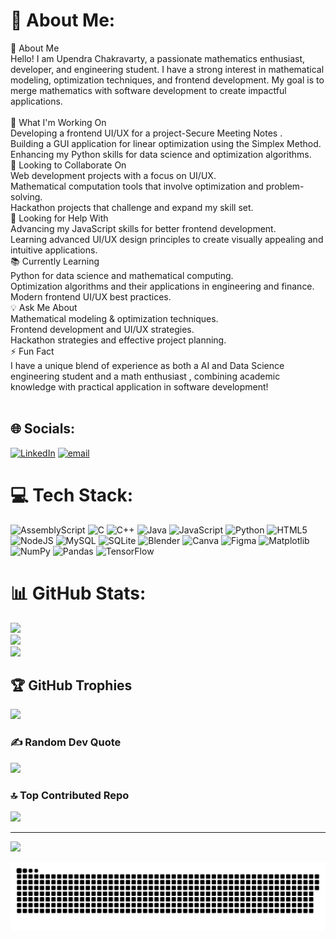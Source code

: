 # 💫 About Me:
👋 About Me<br>Hello! I am Upendra Chakravarty, a passionate mathematics enthusiast, developer, and engineering student. I have a strong interest in mathematical modeling, optimization techniques, and frontend development. My goal is to merge mathematics with software development to create impactful applications.<br><br>🚀 What I'm Working On<br>Developing a frontend UI/UX for a project-Secure Meeting Notes .<br>Building a GUI application for linear optimization using the Simplex Method.<br>Enhancing my Python skills for data science and optimization algorithms.<br>🤝 Looking to Collaborate On<br>Web development projects with a focus on UI/UX.<br>Mathematical computation tools that involve optimization and problem-solving.<br>Hackathon projects that challenge and expand my skill set.<br>📌 Looking for Help With<br>Advancing my JavaScript skills for better frontend development.<br>Learning advanced UI/UX design principles to create visually appealing and intuitive applications.<br>📚 Currently Learning<br>Python for data science and mathematical computing.<br>Optimization algorithms and their applications in engineering and finance.<br>Modern frontend UI/UX best practices.<br>💡 Ask Me About<br>Mathematical modeling & optimization techniques.<br>Frontend development and UI/UX strategies.<br>Hackathon strategies and effective project planning.<br>⚡ Fun Fact<br>I have a unique blend of experience as both a AI and Data Science engineering student and a math enthusiast , combining academic knowledge with practical application in software development!<br><br>


## 🌐 Socials:
[![LinkedIn](https://img.shields.io/badge/LinkedIn-%230077B5.svg?logo=linkedin&logoColor=white)](https://linkedin.com/in/upendra-chakravarty-9b0462351) [![email](https://img.shields.io/badge/Email-D14836?logo=gmail&logoColor=white)](mailto:crafterscode271@gmail.com) 

# 💻 Tech Stack:
![AssemblyScript](https://img.shields.io/badge/assembly%20script-%23000000.svg?style=for-the-badge&logo=assemblyscript&logoColor=white) ![C](https://img.shields.io/badge/c-%2300599C.svg?style=for-the-badge&logo=c&logoColor=white) ![C++](https://img.shields.io/badge/c++-%2300599C.svg?style=for-the-badge&logo=c%2B%2B&logoColor=white) ![Java](https://img.shields.io/badge/java-%23ED8B00.svg?style=for-the-badge&logo=openjdk&logoColor=white) ![JavaScript](https://img.shields.io/badge/javascript-%23323330.svg?style=for-the-badge&logo=javascript&logoColor=%23F7DF1E) ![Python](https://img.shields.io/badge/python-3670A0?style=for-the-badge&logo=python&logoColor=ffdd54) ![HTML5](https://img.shields.io/badge/html5-%23E34F26.svg?style=for-the-badge&logo=html5&logoColor=white) ![NodeJS](https://img.shields.io/badge/node.js-6DA55F?style=for-the-badge&logo=node.js&logoColor=white) ![MySQL](https://img.shields.io/badge/mysql-4479A1.svg?style=for-the-badge&logo=mysql&logoColor=white) ![SQLite](https://img.shields.io/badge/sqlite-%2307405e.svg?style=for-the-badge&logo=sqlite&logoColor=white) ![Blender](https://img.shields.io/badge/blender-%23F5792A.svg?style=for-the-badge&logo=blender&logoColor=white) ![Canva](https://img.shields.io/badge/Canva-%2300C4CC.svg?style=for-the-badge&logo=Canva&logoColor=white) ![Figma](https://img.shields.io/badge/figma-%23F24E1E.svg?style=for-the-badge&logo=figma&logoColor=white) ![Matplotlib](https://img.shields.io/badge/Matplotlib-%23ffffff.svg?style=for-the-badge&logo=Matplotlib&logoColor=black) ![NumPy](https://img.shields.io/badge/numpy-%23013243.svg?style=for-the-badge&logo=numpy&logoColor=white) ![Pandas](https://img.shields.io/badge/pandas-%23150458.svg?style=for-the-badge&logo=pandas&logoColor=white) ![TensorFlow](https://img.shields.io/badge/TensorFlow-%23FF6F00.svg?style=for-the-badge&logo=TensorFlow&logoColor=white)
# 📊 GitHub Stats:
![](https://github-readme-stats.vercel.app/api?username=TheTrueCuriousChild&theme=dark&hide_border=false&include_all_commits=true&count_private=true)<br/>
![](https://nirzak-streak-stats.vercel.app/?user=TheTrueCuriousChild&theme=dark&hide_border=false)<br/>
![](https://github-readme-stats.vercel.app/api/top-langs/?username=TheTrueCuriousChild&theme=dark&hide_border=false&include_all_commits=true&count_private=true&layout=compact)

## 🏆 GitHub Trophies
![](https://github-profile-trophy.vercel.app/?username=TheTrueCuriousChild&theme=radical&no-frame=false&no-bg=false&margin-w=4)

### ✍️ Random Dev Quote
![](https://quotes-github-readme.vercel.app/api?type=horizontal&theme=radical)

### 🔝 Top Contributed Repo
![](https://github-contributor-stats.vercel.app/api?username=TheTrueCuriousChild&limit=5&theme=shadow_green&combine_all_yearly_contributions=true)

---
[![](https://visitcount.itsvg.in/api?id=TheTrueCuriousChild&icon=0&color=6)](https://visitcount.itsvg.in)


<!--This part off the program is to implement the bootom snake-->
<picture>
  <source media="(prefers-color-scheme: dark)" srcset="https://raw.githubusercontent.com/TheTrueCuriousChild/TheTrueCuriousChild/output/github-snake-dark.svg" />
  <source media="(prefers-color-scheme: light)" srcset="https://raw.githubusercontent.com/TheTrueCuriousChild/TheTrueCuriousChild/output/github-snake.svg" />
  <img alt="github-snake" src="https://raw.githubusercontent.com/TheTrueCuriousChild/TheTrueCuriousChild/output/github-snake.svg" />
</picture>
